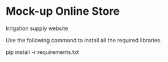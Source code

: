 # Mock-up Online Store
Irrigation supply website

Use the following command to install all the required libraries.

pip install -r requirements.txt 
